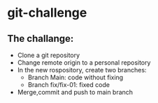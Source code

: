# git-challenge

## The challange:
 - Clone a git repository
 - Change remote origin to a personal repository
 - In the new rospository, create two branches: 
    - Branch Main: code without fixing
    - Branch fix/fix-01: fixed code
 - Merge,commit and push to main branch 
